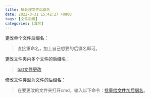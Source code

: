 ```yaml
---
title: 批处理文件后缀名
date: 2022-3-31 15:42:27 +0800
tags: [文件后缀]
categories: [其它]
---
```


更改单个文件后缀名：

> 直接重命名，加上自己想要的后缀名即可。

更改文件夹内多个文件的后缀名：

> [bat文件更改](https://blog.csdn.net/hbiao68/article/details/115131652?ops_request_misc=%7B%22request%5Fid%22%3A%22164871190716780264065547%22%2C%22scm%22%3A%2220140713.130102334.pc%5Fall.%22%7D&request_id=164871190716780264065547&biz_id=0&utm_medium=distribute.pc_search_result.none-task-blog-2~all~first_rank_ecpm_v1~rank_v31_ecpm-3-115131652.142^v5^pc_search_result_control_group,143^v6^control&utm_term=更改文件夹中的所有文件后缀名&spm=1018.2226.3001.4187)

修改文件类型为文件的后缀名：

> 在要更改的文件夹打开cmd，输入以下命令：[批量给文件加后缀名](https://www.zhihu.com/question/317227981/answer/633212195)。

